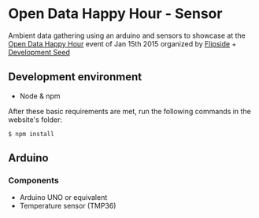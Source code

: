 # Open Data Happy Hour - Sensor

Ambient data gathering using an arduino and sensors to showcase at the [Open Data Happy Hour](http://flipside.org/notes/open-data-happy-hour/) event of Jan 15th 2015 organized by [Flipside](http://www.flipside.org/) + [Development Seed](http://www.developmentseed.org/) 


## Development environment

- Node & npm

After these basic requirements are met, run the following commands in the website's folder:
```
$ npm install

```

## Arduino

### Components

- Arduino UNO or equivalent
- Temperature sensor (TMP36)